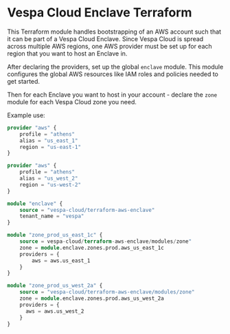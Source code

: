 # Vespa Cloud Enclave Terraform

This Terraform module handles bootstrapping of an AWS account such that
it can be part of a Vespa Cloud Enclave.  Since Vespa Cloud is spread
across multiple AWS regions, one AWS provider must be set up for each
region that you want to host an Enclave in.

After declaring the providers, set up the global `enclave` module.
This module configures the global AWS resources like IAM roles and
policies needed to get started.

Then for each Enclave you want to host in your account - declare the
`zone` module for each Vespa Cloud zone you need.  

Example use:
```terraform
provider "aws" {
    profile = "athens"
    alias = "us_east_1"
    region = "us-east-1"
}

provider "aws" {
    profile = "athens"
    alias = "us_west_2"
    region = "us-west-2"
}

module "enclave" {
    source = "vespa-cloud/terraform-aws-enclave"
    tenant_name = "vespa"
}

module "zone_prod_us_east_1c" {
    source = vespa-cloud/terraform-aws-enclave/modules/zone"
    zone = module.enclave.zones.prod.aws_us_east_1c
    providers = {
        aws = aws.us_east_1
    }
}

module "zone_prod_us_west_2a" {
    source = "vespa-cloud/terraform-aws-enclave/modules/zone"
    zone = module.enclave.zones.prod.aws_us_west_2a
    providers = {
      aws = aws.us_west_2
    }
}
```